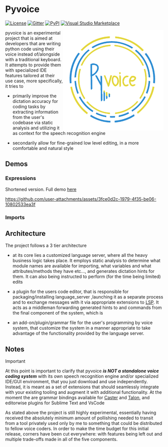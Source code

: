 


# Pyvoice

[![License](https://img.shields.io/pypi/l/pyvoice-language-server)](https://opensource.org/licenses/GPL-3.0)
[![Gitter](https://badges.gitter.im/PythonVoiceCodingPlugin/pyvoice.svg)](https://app.gitter.im/?updated=1.11.31#/room/#pythonvoicecodingpluginpyvoice:gitter.im)
[![PyPI](https://img.shields.io/pypi/v/pyvoice-language-server.svg)](https://pypi.org/project/pyvoice-language-server/)
[![Visual Studio Marketplace](https://img.shields.io/visual-studio-marketplace/v/mpourmpoulis.pyvoice)](https://marketplace.visualstudio.com/items?itemName=mpourmpoulis.pyvoice)


<div>
<img src="https://raw.githubusercontent.com/PythonVoiceCodingPlugin/assets/main/pyvoice_logo.png" align="right" height=320 width=320/>
</div>

pyvoice is an experimental project that is aimed at developers that are writing python code using their voice instead of/alongside with a traditional keyboard. It attempts to provide them with specialized IDE features tailored at their use case, more specifically, it tries to

- primarily improve the dictation accuracy for coding tasks  by extracting information from the user's codebase via static analysis and utilizing it as context for the speech recognition engine

- secondarily allow for fine-grained low level editing, in a more comfortable and natural style


## Demos

### Expressions

Shortened version. Full demo [here](https://github.com/PythonVoiceCodingPlugin/assets/blob/main/demo-expressions-caster-sublime%20-%20mp4.mp4)

https://github.com/user-attachments/assets/3fce0d2c-1979-4f35-be06-10802533ea3f

### Imports

## Architecture

The project follows a 3 tier architecture

- at its core lies a customized language server, where all the heavy business logic takes place. It employs static analysis to determine what module names are available for importing, what variables and what attributes/methods they have etc..., and generates dictation hints for them. It can also being instructed to perform (for the time being limited) edits

- a plugin for the users code editor, that is responsible for packaging/installing language_server ,launching it as a separate process and to exchange messages with it via appropriate extensions to [LSP](https://microsoft.github.io/language-server-protocol/). It acts as a middleman forwarding generated hints to and commands from the final component of the system, which is


- an add-on/plugin/grammar file for the user's programming by voice system, that customize the system in a manner appropriate to take advantage of the functionality provided by the language server. 

## Notes

> [!IMPORTANT]
> At this point is important to clarify that pyvoice ***is NOT a standalone voice coding system*** with its own speech recognition engine and/or specialized IDE/GUI environment, that you just download and use independently. 
> Instead, it is meant as a set of extensions that should seamlessly integrate with your existing tooling and augment it with additional functionality.
> At the moment the are grammar bindings available for [Caster](https://github.com/dictation-toolbox/Caster) and [Talon](https://talonvoice.com/), and editorwise plugins for Sublime Text and VsCode

As stated above the project is still highly experimental, essentially having received the absolutely minimum amount of pollishing needed to transit from a tool privately used only by me to something that could be distributed to fellow voice coders. In order to make the time budget for this initial release, corners have been cut everywhere: with features being left out and multiple trade-offs made in all of the five components.


